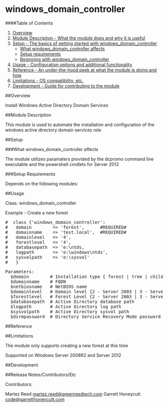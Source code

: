 # windows_domain_controller #

####Table of Contents

1. [Overview](#overview)
2. [Module Description - What the module does and why it is useful](#module-description)
3. [Setup - The basics of getting started with windows_domain_controller](#setup)
    * [What windows_domain_controller affects](#what-[modulename]-affects)
    * [Setup requirements](#setup-requirements)
    * [Beginning with windows_domain_controller](#beginning-with-[Modulename])
4. [Usage - Configuration options and additional functionality](#usage)
5. [Reference - An under-the-hood peek at what the module is doing and how](#reference)
5. [Limitations - OS compatibility, etc.](#limitations)
6. [Development - Guide for contributing to the module](#development)

##Overview

Install Windows Active Directory Domain Services

##Module Description

This module is used to automate the installation and configuration of the windows active directory domain services role

##Setup

###What windows_domain_controller affects

The module utilizes paramaters provided by the dcpromo command line executable and the powershell cmdlets for Server 2012

###Setup Requirements
 
Depends on the following modules:

##Usage

Class: windows_domain_controller

Example - Create a new forest

<pre>
#  class {'windows_domain_controller':
#   domain        => 'forest',      #REQUIRED#
#   domainname    => 'test.local',  #REQUIRED#
#   domainlevel   => '4',
#   forestlevel   => '4',
#   databasepath  => 'e:\ntds,
#   logpath       => 'e:\windows\ntds',
#   sysvolpath    => 'e:\sysvol'
#   }
</pre>

<pre>
Parameters:
  $domain        # Installation type { forest | tree | child | replica | readonly }
  $domainname    # FQDN
  $netbiosname   # NetBIOS name
  $domainlevel   # Domain level {2 - Server 2003 | 3 - Server 2008 | 4 - Server 2008 R2 | 5 - Server 2012}
  $forestlevel   # Forest Level {2 - Server 2003 | 3 - Server 2008 | 4 - Server 2008 R2 | 5 - Server 2012}
  $databasepath  # Active Directory database path
  $logpath       # Active Directory log path
  $sysvolpath    # Active Directory sysvol path
  $dsrmpassword  # Directory Service Recovery Mode password
</pre>

##Reference

##Limitations

The module only supports creating a new forest at this time

Supported on Windows Server 2008R2 and Server 2012

##Development

##Release Notes/Contributors/Etc

Contributors:

Martez Reed <martez.reed@greenreedtech.com>
Garrett Honeycutt <code@garretthoneycutt.com>
